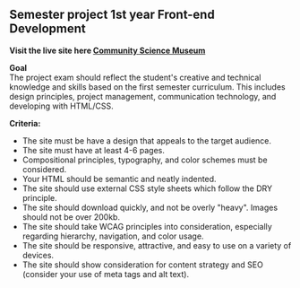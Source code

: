 ## Semester project 1st year Front-end Development 

**Visit the live site here [Community Science Museum](https://c-science.netlify.app/index.html)**


**Goal**<br/>
The project exam should reflect the student's creative and technical knowledge and skills based on the first semester curriculum. This includes design principles, project management, communication technology, and developing with HTML/CSS.

**Criteria:**
- The site must be have a design that appeals to the target audience.
- The site must have at least 4-6 pages.
- Compositional principles, typography, and color schemes must be considered.
- Your HTML should be semantic and neatly indented.
- The site should use external CSS style sheets which follow the DRY principle.
- The site should download quickly, and not be overly "heavy". Images should not be over 200kb.
- The site should take WCAG principles into consideration, especially regarding hierarchy, navigation, and color usage.
- The site should be responsive, attractive, and easy to use on a variety of devices.
- The site should show consideration for content strategy and SEO (consider your use of meta tags and alt text).
